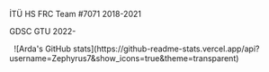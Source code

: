 <p> İTÜ HS FRC Team #7071 2018-2021 </p>
<p> GDSC GTU 2022-</p>
&nbsp
![Arda's GitHub stats](https://github-readme-stats.vercel.app/api?username=Zephyrus7&show_icons=true&theme=transparent) 
